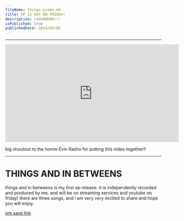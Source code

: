 ```yaml
---
fileName: things-promo.md
title: EP IS OUT ON FRIDAY!
description: rahhHHHHH!!!
isPublished: true
publishedDate: 2024/03/05
---
```


---

<iframe width="560" height="315" src="https://www.youtube-nocookie.com/embed/jsEufRCPrrw" title="YouTube video player" frameborder="0" allow="accelerometer; autoplay; clipboard-write; encrypted-media; gyroscope; picture-in-picture; web-share" allowfullscreen></iframe>

big shoutout to the homie Evin Rasho for putting this video together!!

---

# THINGS AND IN BETWEENS

things and in betweens is my first ep release. it is independently recorded and produced by me, and will be on streaming services and youtube on friday! there are three songs, and i am very very excited to share and hope you will enjoy.

<a href='https://distrokid.com/hyperfollow/lijahq/things-and-in-betweens'>pre save link</a>
